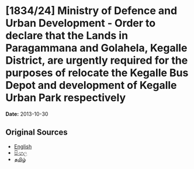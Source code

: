 # [1834/24] Ministry of Defence and Urban Development - Order to declare that the Lands in Paragammana and Golahela, Kegalle District, are urgently required for the purposes of relocate the Kegalle Bus Depot and development of Kegalle Urban Park respectively

**Date:** 2013-10-30

## Original Sources

- [English](https://documents.gov.lk/view/extra-gazettes/2013/10/1834-24_E.pdf)
- [සිංහල](https://documents.gov.lk/view/extra-gazettes/2013/10/1834-24_S.pdf)
- [தமிழ்](https://documents.gov.lk/view/extra-gazettes/2013/10/1834-24_T.pdf)
